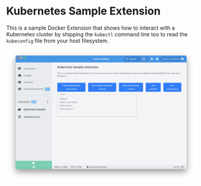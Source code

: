 # Kubernetes Sample Extension

This is a sample Docker Extension that shows how to interact with a Kubernetes cluster by shipping the `kubectl` command line too to read the `kubeconfig` file from your host filesystem.

![kubernetes-sample-extension](./docs/images/kubernetes-sample-extension.png)
